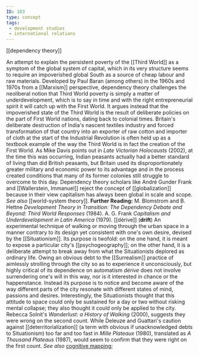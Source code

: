 ```yaml
---
ID: 183
type: concept
tags: 
 - development studies
 - international relations
---
```


[[dependency theory]]

 An
attempt to explain the persistent poverty of the [[Third World]] as a symptom of the
global system of capital, which in its very structure seems to require
an impoverished global South as a source of cheap labour and raw
materials. Developed by Paul Baran (among others) in the 1960s and 1970s
from a [[Marxism]]
perspective, dependency theory challenges the neoliberal notion that
Third World poverty is simply a matter of underdevelopment, which is to
say in time and with the right entrepreneurial spirit it will catch up
with the First World. It argues instead that the impoverished state of
the Third World is the result of deliberate policies on the part of
First World nations, dating back to colonial times. Britain's deliberate
destruction of India's nascent textiles industry and forced
transformation of that country into an exporter of raw cotton and
importer of cloth at the start of the Industrial Revolution is often
held up as a textbook example of the way the Third World is in fact the
creation of the First World. As Mike Davis points out in *Late Victorian
Holocausts* (2002), at the time this was occurring, Indian peasants
actually had a better standard of living than did British peasants, but
Britain used its disproportionately greater military and economic power
to its advantage and in the process created conditions that many of its
former colonies still struggle to overcome to this day. Dependency
theory scholars like André Gunder Frank and [[Wallerstein, Immanuel]] reject the
concept of [[globalization]]
because in their view capitalism has always been global in scale and
scope. *See also* [[world-system theory]].
**Further Reading:** M. Blomstrom and B. Hettne *Development Theory in
Transition: The Dependency Debate and Beyond: Third World Responses*
(1984).
A. G. Frank *Capitalism and Underdevelopment in Latin America* (1979).
[[dérive]] (**drift**) An
experimental technique of walking or moving through the urban space in a
manner contrary to its design yet consistent with one's own desire,
devised by the
[[Situationism]]. Its
purpose is twofold: on the one hand, it is meant to expose a particular
city's [[psychogeography]];
on the other hand, it is a deliberate attempt to break away from what
the Situationists deplored as ordinary life. Owing an obvious debt to
the [[Surrealism]] practice
of aimlessly strolling through the city so as to experience it
unconsciously, but highly critical of its dependence on automatism
*dérive* does not involve surrendering one's will in this way, nor is it
interested in chance or the happenstance. Instead its purpose is to
notice and become aware of the way different parts of the city resonate
with different states of mind, passions and desires. Interestingly, the
Situationists thought that this attitude to space could only be
sustained for a day or two without risking mental collapse; they also
thought it could only be applied to the city. Rebecca Solnit's
*Wanderlust: a History of Walking* (2000), suggests they were wrong on
the second count. While Deleuze and Guattari's caution against
[[deterritorialization]] (a
term with obvious if unacknowledged debts to Situationism) too far and
too fast in *Mille Plateaux* (1980), translated as *A Thousand Plateaus*
(1987), would seem to confirm that they were right on the first count.
*See also* [cognitive
mapping](#Xb912adc0a647a36fa0c9fc27f93fedcda44a154);
